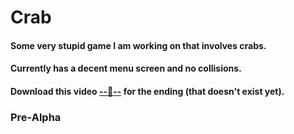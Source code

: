 # Crab
#### Some very stupid game I am working on that involves crabs.
#### Currently has a decent menu screen and no collisions.
#### Download this video [--🦀--](https://drive.google.com/file/d/1ggZPY7mvHLrhGanrTvC-nfHuj9EHLJqs/view?usp=sharing) for the ending (that doesn't exist yet).
### Pre-Alpha
